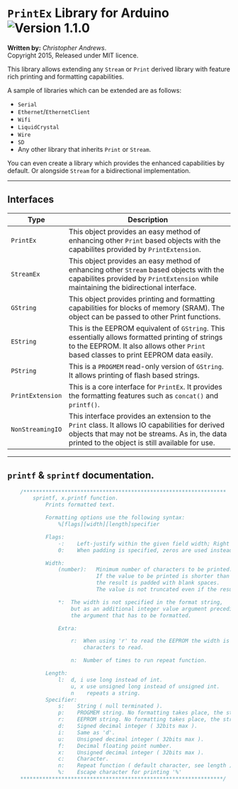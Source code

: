 # `PrintEx` Library for Arduino ![Version 1.1.0](https://img.shields.io/badge/Version-1.1.0-blue.svg)

**Written by:** *Christopher Andrews*.  
Copyright 2015, Released under MIT licence.

This library allows extending any `Stream` or `Print` derived library with feature rich printing and formatting capabilities.

A sample of libraries which can be extended are as follows:
- `Serial`
- `Ethernet`/`EthernetClient`
- `Wifi`
- `LiquidCrystal`
- `Wire`
- `SD`
- Any other library that inherits `Print` or `Stream`. 

You can even create a library which provides the enhanced capabilities by default. Or alongside `Stream` for a bidirectional implementation.

---

## Interfaces
Type  | Description
------------- | -------------
`PrintEx`  | This object provides an easy method of enhancing other `Print` based objects with the capabilites provided by `PrintExtension`.
`StreamEx`  | This object provides an easy method of enhancing other `Stream` based objects with the capabilites provided by `PrintExtension` while maintaining the bidirectional interface.
`GString`  | This object provides printing and formatting capabilities for blocks of memory (SRAM). The object can be passed to other Print functions.
`EString`  | This is the EEPROM equivalent of `GString`. This essentially allows formatted printing of strings to the EEPROM. It also allows other `Print` based classes to print EEPROM data easily.
`PString`  | This is a `PROGMEM` read-only version of `GString`. It allows printing of flash based strings.
`PrintExtension`  | This is a core interface for `PrintEx`. It provides the formatting features such as `concat()` and `printf()`.
`NonStreamingIO`  | This interface provides an extension to the `Print` class. It allows IO capabilities for derived objects that may not be streams. As in, the data printed to the object is still available for use.
---

## `printf` & `sprintf` documentation.

```C++
	/****************************************************************
        sprintf, x.printf function.
            Prints formatted text.

            Formatting options use the following syntax:
                %[flags][width][length]specifier

            Flags:
                -:    Left-justify within the given field width; Right justification is the default.
                0:    When padding is specified, zeros are used instead of spaces.

            Width:
                (number):   Minimum number of characters to be printed.
                            If the value to be printed is shorter than this number,
                            the result is padded with blank spaces.
                            The value is not truncated even if the result is larger.

                *:  The width is not specified in the format string,
                    but as an additional integer value argument preceding
                    the argument that has to be formatted.

                Extra:

                    r:  When using 'r' to read the EEPROM the width is the number of
                        characters to read.

                    n:  Number of times to run repeat function.

            Length:
                l:  d, i use long instead of int.
                    u, x use unsigned long instead of unsigned int.
                    n    repeats a string.
            Specifier:
                s:    String ( null terminated ).
                p:    PROGMEM string. No formatting takes place, the string is printed directly.
                r:    EEPROM string. No formatting takes place, the string is printed directly.
                d:    Signed decimal integer ( 32bits max ).
                i:    Same as 'd'.
                u:    Unsigned decimal integer ( 32bits max ).
                f:    Decimal floating point number.
                x:    Unsigned decimal integer ( 32bits max ).
                c:    Character.
                n:    Repeat function ( default character, see length ).
                %:    Escape character for printing '%'
    ****************************************************************/
```

